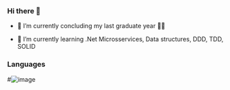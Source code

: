 ### Hi there 👋

- 🔭 I’m currently concluding my last graduate year :technologist:

- 🌱 I’m currently learning .Net Microsservices, Data structures, DDD, TDD, SOLID

### Languages

#![image](https://user-images.githubusercontent.com/46224297/160264954-9b28b233-9c45-4b01-9e42-bf7482b2bb9e.png)

